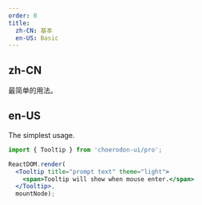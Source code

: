 ```yaml
---
order: 0
title:
  zh-CN: 基本
  en-US: Basic
---
```


## zh-CN

最简单的用法。

## en-US

The simplest usage.

````jsx
import { Tooltip } from 'choerodon-ui/pro';

ReactDOM.render(
  <Tooltip title="prompt text" theme="light">
    <span>Tooltip will show when mouse enter.</span>
  </Tooltip>,
  mountNode);
````
